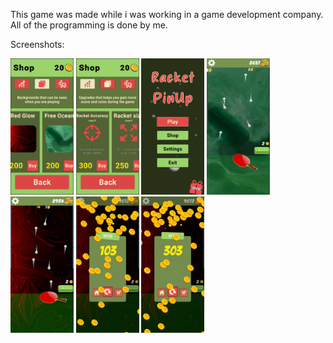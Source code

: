 This game was made while i was working in a game development company. All of the programming is done by me.

Screenshots:

<img src="Recordings/1242x2688/long_screen001.jpg" width=20% height=20%>
<img src="Recordings/1242x2688/long_screen002.jpg" width=20% height=20%>
<img src="Recordings/1242x2688/long_screen003.jpg" width=20% height=20%>
<img src="Recordings/1242x2688/long_screen005.jpg" width=20% height=20%>
<img src="Recordings/1242x2688/long_screen007.jpg" width=20% height=20%>
<img src="Recordings/1242x2688/long_screen009.jpg" width=20% height=20%>
<img src="Recordings/1242x2688/long_screen013.jpg" width=20% height=20%>

